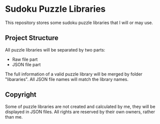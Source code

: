 # Sudoku Puzzle Libraries

This repository stores some sudoku puzzle libraries that I will or may use.

## Project Structure

All puzzle libraries will be separated by two parts:

* Raw file part
* JSON file part

The full information of a valid puzzle library will be merged by folder "libararies". All JSON file names will match the library names.

## Copyright

Some of puzzle libraries are not created and calculated by me, they will be displayed in JSON files. All rights are reserved by their own owners, rather than me.
